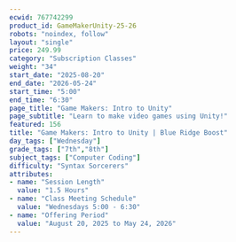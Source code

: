 ```yaml
---
ecwid: 767742299
product_id: GameMakerUnity-25-26
robots: "noindex, follow"
layout: "single"
price: 249.99
category: "Subscription Classes"
weight: "34"
start_date: "2025-08-20"
end_date: "2026-05-24"
start_time: "5:00"
end_time: "6:30"
page_title: "Game Makers: Intro to Unity"
page_subtitle: "Learn to make video games using Unity!"
featured: 156
title: "Game Makers: Intro to Unity | Blue Ridge Boost"
day_tags: ["Wednesday"]
grade_tags: ["7th","8th"]
subject_tags: ["Computer Coding"]
difficulty: "Syntax Sorcerers"
attributes:
- name: "Session Length"
  value: "1.5 Hours"
- name: "Class Meeting Schedule"
  value: "Wednesdays 5:00 - 6:30"
- name: "Offering Period"
  value: "August 20, 2025 to May 24, 2026"
---
```

